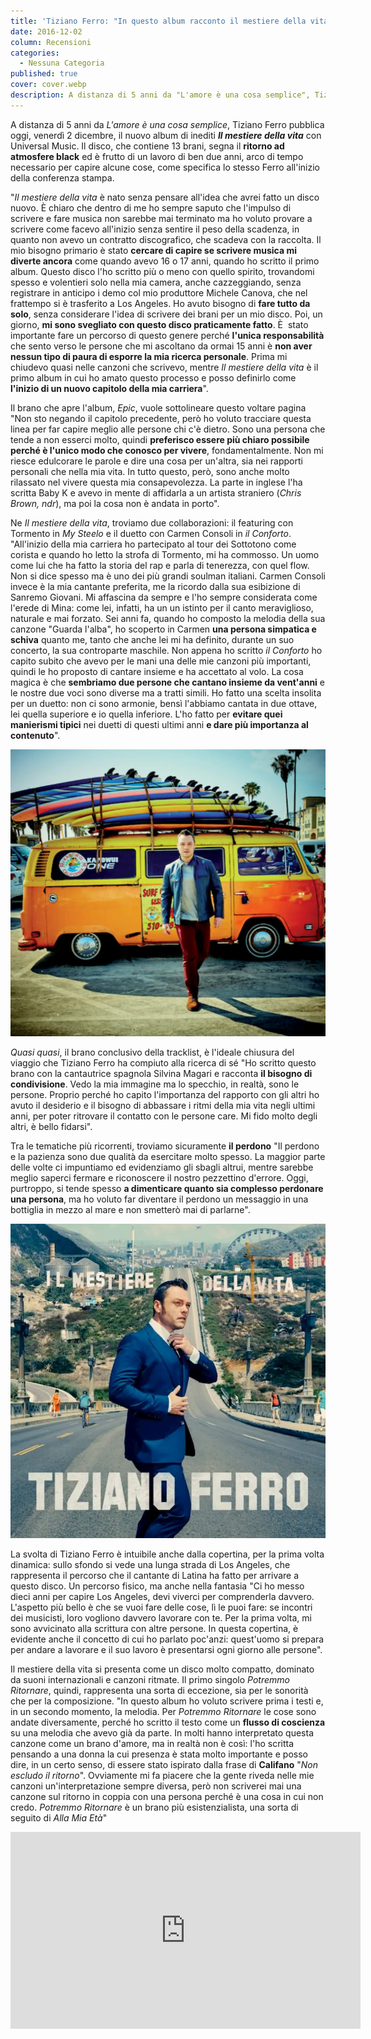 ```yaml
---
title: 'Tiziano Ferro: "In questo album racconto il mestiere della vita"'
date: 2016-12-02
column: Recensioni
categories:
  - Nessuna Categoria
published: true
cover: cover.webp
description: A distanza di 5 anni da "L'amore è una cosa semplice", Tiziano Ferro pubblica oggi, venerdì 2 dicembre, il nuovo album di inediti "Il mestiere della vita" con Universal Music. Il disco, che contiene 13 brani, segna il ritorno ad atmosfere black ed è frutto di un lavoro di ben due anni, arco di tempo necessario per capire alcune cose, come specifica lo stesso Ferro all'inizio della conferenza stampa.
---
```

A distanza di 5 anni da _L'amore è una cosa semplice_, Tiziano Ferro pubblica oggi, venerdì 2 dicembre, il nuovo album di inediti _**Il mestiere della vita**_ con Universal Music. Il disco, che contiene 13 brani, segna il **ritorno ad atmosfere black** ed è frutto di un lavoro di ben due anni, arco di tempo necessario per capire alcune cose, come specifica lo stesso Ferro all'inizio della conferenza stampa.

"_Il mestiere della vita_ è nato senza pensare all'idea che avrei fatto un disco nuovo. È chiaro che dentro di me ho sempre saputo che l'impulso di scrivere e fare musica non sarebbe mai terminato ma ho voluto provare a scrivere come facevo all'inizio senza sentire il peso della scadenza, in quanto non avevo un contratto discografico, che scadeva con la raccolta. Il mio bisogno primario è stato **cercare di capire se scrivere musica mi diverte ancora** come quando avevo 16 o 17 anni, quando ho scritto il primo album. Questo disco l'ho scritto più o meno con quello spirito, trovandomi spesso e volentieri solo nella mia camera, anche cazzeggiando, senza registrare in anticipo i demo col mio produttore Michele Canova, che nel frattempo si è trasferito a Los Angeles. Ho avuto bisogno di **fare tutto da solo**, senza considerare l'idea di scrivere dei brani per un mio disco. Poi, un giorno, **mi sono svegliato con questo disco praticamente fatto**. È  stato importante fare un percorso di questo genere perché **l'unica responsabilità** che sento verso le persone che mi ascoltano da ormai 15 anni è **non aver nessun tipo di paura di esporre la mia ricerca personale**. Prima mi chiudevo quasi nelle canzoni che scrivevo, mentre _Il mestiere della vita_ è il primo album in cui ho amato questo processo e posso definirlo come **l'inizio di un nuovo capitolo della mia carriera**".


Il brano che apre l'album, _Epic_, vuole sottolineare questo voltare pagina "Non sto negando il capitolo precedente, però ho voluto tracciare questa linea per far capire meglio alle persone chi c'è dietro. Sono una persona che tende a non esserci molto, quindi **preferisco essere più chiaro possibile perché è l'unico modo che conosco per vivere**, fondamentalmente. Non mi riesce edulcorare le parole e dire una cosa per un'altra, sia nei rapporti personali che nella mia vita. In tutto questo, però, sono anche molto rilassato nel vivere questa mia consapevolezza. La parte in inglese l'ha scritta Baby K e avevo in mente di affidarla a un artista straniero (_Chris Brown, ndr_), ma poi la cosa non è andata in porto".

Ne _Il mestiere della vita_, troviamo due collaborazioni: il featuring con Tormento in _My Steelo_ e il duetto con Carmen Consoli in _il Conforto_. "All'inizio della mia carriera ho partecipato al tour dei Sottotono come corista e quando ho letto la strofa di Tormento, mi ha commosso. Un uomo come lui che ha fatto la storia del rap e parla di tenerezza, con quel flow. Non si dice spesso ma è uno dei più grandi soulman italiani. Carmen Consoli invece è la mia cantante preferita, me la ricordo dalla sua esibizione di Sanremo Giovani. Mi affascina da sempre e l'ho sempre considerata come l'erede di Mina: come lei, infatti, ha un un istinto per il canto meraviglioso, naturale e mai forzato. Sei anni fa, quando ho composto la melodia della sua canzone "Guarda l'alba", ho scoperto in Carmen **una persona simpatica e schiva** quanto me, tanto che anche lei mi ha definito, durante un suo concerto, la sua controparte maschile. Non appena ho scritto _il Conforto_ ho capito subito che avevo per le mani una delle mie canzoni più importanti, quindi le ho proposto di cantare insieme e ha accettato al volo. La cosa magica è che **sembriamo due persone che cantano insieme da vent'anni** e le nostre due voci sono diverse ma a tratti simili. Ho fatto una scelta insolita per un duetto: non ci sono armonie, bensì l'abbiamo cantata in due ottave, lei quella superiore e io quella inferiore. L'ho fatto per **evitare quei manierismi tipici** nei duetti di questi ultimi anni **e dare più importanza al contenuto**".

![Immagine](./tiziano-02.webp)

_Quasi quasi_, il brano conclusivo della tracklist, è l'ideale chiusura del viaggio che Tiziano Ferro ha compiuto alla ricerca di sé "Ho scritto questo brano con la cantautrice spagnola Silvina Magari e racconta **il bisogno di condivisione**. Vedo la mia immagine ma lo specchio, in realtà, sono le persone. Proprio perché ho capito l'importanza del rapporto con gli altri ho avuto il desiderio e il bisogno di abbassare i ritmi della mia vita negli ultimi anni, per poter ritrovare il contatto con le persone care. Mi fido molto degli altri, è bello fidarsi".

Tra le tematiche più ricorrenti, troviamo sicuramente **il perdono** "Il perdono e la pazienza sono due qualità da esercitare molto spesso. La maggior parte delle volte ci impuntiamo ed evidenziamo gli sbagli altrui, mentre sarebbe meglio saperci fermare e riconoscere il nostro pezzettino d'errore. Oggi, purtroppo, si tende spesso **a dimenticare quanto sia complesso perdonare una persona**, ma ho voluto far diventare il perdono un messaggio in una bottiglia in mezzo al mare e non smetterò mai di parlarne".

![Immagine](./tiziano-03.webp)

La svolta di Tiziano Ferro è intuibile anche dalla copertina, per la prima volta dinamica: sullo sfondo si vede una lunga strada di Los Angeles, che rappresenta il percorso che il cantante di Latina ha fatto per arrivare a questo disco. Un percorso fisico, ma anche nella fantasia "Ci ho messo dieci anni per capire Los Angeles, devi viverci per comprenderla davvero. L'aspetto più bello è che se vuoi fare delle cose, lì le puoi fare: se incontri dei musicisti, loro vogliono davvero lavorare con te. Per la prima volta, mi sono avvicinato alla scrittura con altre persone. In questa copertina, è evidente anche il concetto di cui ho parlato poc'anzi: quest'uomo si prepara per andare a lavorare e il suo lavoro è presentarsi ogni giorno alle persone".

Il mestiere della vita si presenta come un disco molto compatto, dominato da suoni internazionali e canzoni ritmate. Il primo singolo _Potremmo Ritornare_, quindi, rappresenta una sorta di eccezione, sia per le sonorità che per la composizione. "In questo album ho voluto scrivere prima i testi e, in un secondo momento, la melodia. Per _Potremmo Ritornare_ le cose sono andate diversamente, perché ho scritto il testo come un **flusso di coscienza** su una melodia che avevo già da parte. In molti hanno interpretato questa canzone come un brano d'amore, ma in realtà non è così: l'ho scritta pensando a una donna la cui presenza è stata molto importante e posso dire, in un certo senso, di essere stato ispirato dalla frase di **Califano** "_Non escludo il ritorno_". Ovviamente mi fa piacere che la gente riveda nelle mie canzoni un'interpretazione sempre diversa, però non scriverei mai una canzone sul ritorno in coppia con una persona perché è una cosa in cui non credo. _Potremmo Ritornare_ è un brano più esistenzialista, una sorta di seguito di _Alla Mia Età_"

<iframe width="560" height="315" src="https://www.youtube.com/embed/GgPsYOB0EHU" frameborder="0" allow="accelerometer; autoplay; encrypted-media; gyroscope; picture-in-picture" allowfullscreen title="Video2"></iframe>
